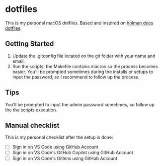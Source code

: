 # dotfiles

This is my personal macOS dotfiles. Based and inspired on <a href="https://github.com/holman/dotfiles">holman does dotfiles</a>.

## Getting Started

1. Update the .gitconfig file located on the git folder with your name and email.
2. Run the scripts, the Makefile contains macros so the process becomes easier. You'll be prompted sometimes during the installs or setups to input the password, so I recommend to follow up the process.

## Tips

You'll be prompted to input the admin password sometimes, so follow up the the scripts execution.

## Manual checklist

This is my personal checklist after the setup is done:

- [ ] Sign in on VS Code using GitHub Account
- [ ] Sign in on VS Code's GitHub Copilot using GitHub Account
- [ ] Sign in on VS Code's Gitlens using GitHub Account
